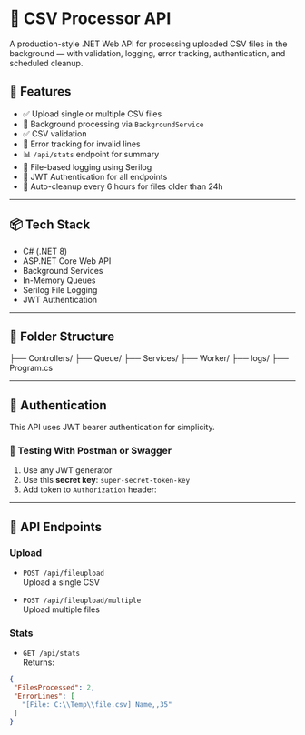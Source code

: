 # 📂 CSV Processor API

A production-style .NET Web API for processing uploaded CSV files in the background — with validation, logging, error tracking, authentication, and scheduled cleanup.

## 🚀 Features

- ✅ Upload single or multiple CSV files
- 🔄 Background processing via `BackgroundService`
- ✅ CSV validation
- 🚨 Error tracking for invalid lines
- 📊 `/api/stats` endpoint for summary
- 📁 File-based logging using Serilog
- 🔐 JWT Authentication for all endpoints
- 🧹 Auto-cleanup every 6 hours for files older than 24h

---

## 📦 Tech Stack

- C# (.NET 8)
- ASP.NET Core Web API
- Background Services
- In-Memory Queues
- Serilog File Logging
- JWT Authentication

---

## 📁 Folder Structure

├── Controllers/
├── Queue/
├── Services/
├── Worker/
├── logs/
├── Program.cs

---

## 🔐 Authentication

This API uses JWT bearer authentication for simplicity.

### 🧪 Testing With Postman or Swagger

1. Use any JWT generator
2. Use this **secret key**: `super-secret-token-key`
3. Add token to `Authorization` header:


---

## 🧪 API Endpoints

### Upload

- `POST /api/fileupload`  
Upload a single CSV

- `POST /api/fileupload/multiple`  
Upload multiple files

### Stats

- `GET /api/stats`  
Returns:
```json
{
 "FilesProcessed": 2,
 "ErrorLines": [
   "[File: C:\\Temp\\file.csv] Name,,35"
 ]
}


